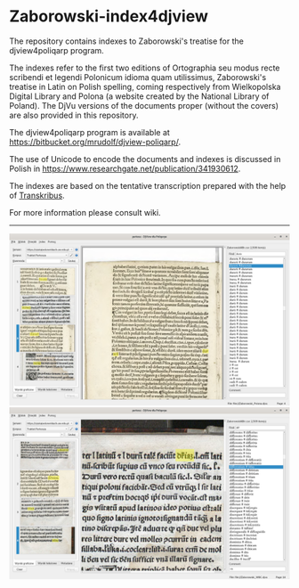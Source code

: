 # Zaborowski-index4djview
The repository contains indexes to Zaborowski's treatise for the
djview4poliqarp program.

The indexes refer to the first two editions of Ortographia seu modus
  recte scribendi et legendi Polonicum idioma quam utilissimus,
  Zaborowski's treatise in Latin on Polish spelling, coming
  respectively from Wielkopolska Digital Library and Polona (a website
  created by the National Library of Poland). The DjVu versions of the
  documents proper (without the covers) are also provided in this
  repository.
  
  The djview4poliqarp program is available at
  https://bitbucket.org/mrudolf/djview-poliqarp/.
  
The use of Unicode to encode the documents and indexes is discussed in
Polish in https://www.researchgate.net/publication/341930612.
  
  The indexes are based on the tentative transcription prepared with the help of [Transkribus](http://https://transkribus.eu).
  
  For more information please consult wiki.
  
***  
  


![djvuew4poliqarp: index of abbreviations](screenshots/abbreviation.png?raw=true "Index of abbreviations")
![djvuew4poliqarp: index of abbreviated words](screenshots/abbreviated.png?raw=true "Index of abbreviated words")

